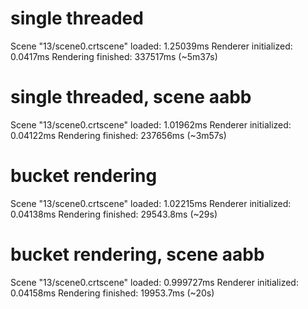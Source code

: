 # single threaded
Scene "13/scene0.crtscene" loaded: 1.25039ms
Renderer initialized: 0.0417ms
Rendering finished: 337517ms (~5m37s)
# single threaded, scene aabb
Scene "13/scene0.crtscene" loaded: 1.01962ms
Renderer initialized: 0.04122ms
Rendering finished: 237656ms (~3m57s)
# bucket rendering
Scene "13/scene0.crtscene" loaded: 1.02215ms
Renderer initialized: 0.04138ms
Rendering finished: 29543.8ms (~29s)
# bucket rendering, scene aabb
Scene "13/scene0.crtscene" loaded: 0.999727ms
Renderer initialized: 0.04158ms
Rendering finished: 19953.7ms (~20s)

